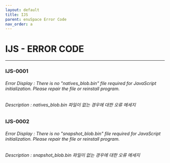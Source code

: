 ```yaml
---
layout: default
title: IJS
parent: enuSpace Error Code
nav_order: a
---
```

# IJS - ERROR CODE

---

### IJS-0001

###### Error Display : There is no \"natives\_blob.bin\" file required for JavaScript initialization. Please repair the file or reinstall program.

###### Description : natives\_blob.bin 파일이 없는 경우에 대한 오류 메세지

### IJS-0002

###### Error Display : There is no "snapshot\_blob.bin" file required for JavaScript initialization. Please repair the file or reinstall program.

###### Description : snapshot\_blob.bin 파일이 없는 경우에 대한 오류 메세지



